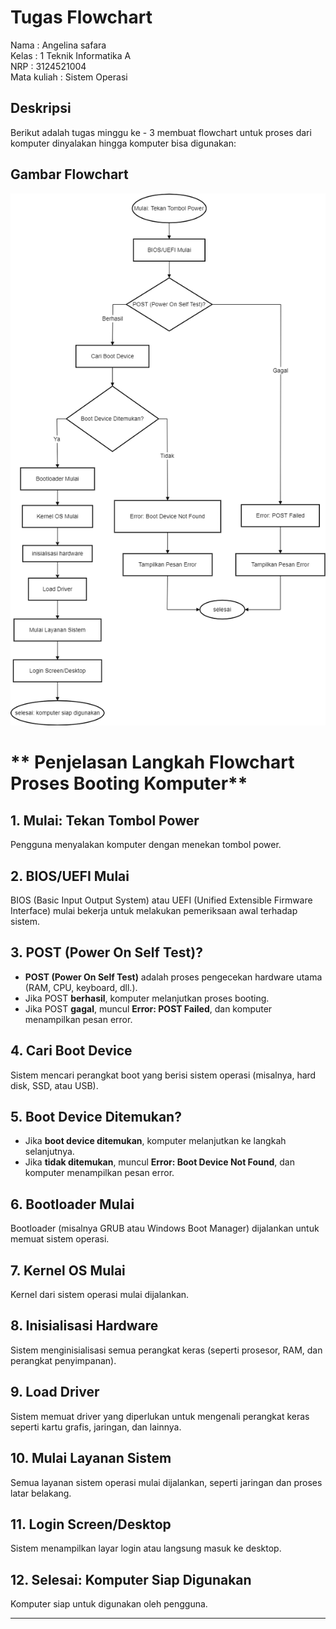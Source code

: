 # Tugas Flowchart
Nama : Angelina safara  
Kelas : 1 Teknik Informatika A  
NRP : 3124521004  
Mata kuliah : Sistem Operasi
## Deskripsi
Berikut adalah tugas minggu ke - 3 membuat flowchart untuk proses dari komputer dinyalakan hingga komputer bisa digunakan:  

## **Gambar Flowchart**
![Flowchart Booting](https://github.com/angellins/SisOp-2025/blob/main/flowchart_boot.png)

# ** Penjelasan Langkah Flowchart Proses Booting Komputer**

## **1. Mulai: Tekan Tombol Power**
Pengguna menyalakan komputer dengan menekan tombol power.

## **2. BIOS/UEFI Mulai**
BIOS (Basic Input Output System) atau UEFI (Unified Extensible Firmware Interface) mulai bekerja untuk melakukan pemeriksaan awal terhadap sistem.

## **3. POST (Power On Self Test)?**
- **POST (Power On Self Test)** adalah proses pengecekan hardware utama (RAM, CPU, keyboard, dll.).
- Jika POST **berhasil**, komputer melanjutkan proses booting.
- Jika POST **gagal**, muncul **Error: POST Failed**, dan komputer menampilkan pesan error.

## **4. Cari Boot Device**
Sistem mencari perangkat boot yang berisi sistem operasi (misalnya, hard disk, SSD, atau USB).

## **5. Boot Device Ditemukan?**
- Jika **boot device ditemukan**, komputer melanjutkan ke langkah selanjutnya.
- Jika **tidak ditemukan**, muncul **Error: Boot Device Not Found**, dan komputer menampilkan pesan error.

## **6. Bootloader Mulai**
Bootloader (misalnya GRUB atau Windows Boot Manager) dijalankan untuk memuat sistem operasi.

## **7. Kernel OS Mulai**
Kernel dari sistem operasi mulai dijalankan.

## **8. Inisialisasi Hardware**
Sistem menginisialisasi semua perangkat keras (seperti prosesor, RAM, dan perangkat penyimpanan).

## **9. Load Driver**
Sistem memuat driver yang diperlukan untuk mengenali perangkat keras seperti kartu grafis, jaringan, dan lainnya.

## **10. Mulai Layanan Sistem**
Semua layanan sistem operasi mulai dijalankan, seperti jaringan dan proses latar belakang.

## **11. Login Screen/Desktop**
Sistem menampilkan layar login atau langsung masuk ke desktop.

## **12. Selesai: Komputer Siap Digunakan**
Komputer siap untuk digunakan oleh pengguna.

---
